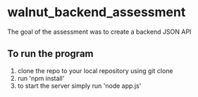 # walnut_backend_assessment
The goal of the assessment was to create a backend JSON API

## To run the program
1) clone the repo to your local repository using git clone 
2) run 'npm install'
3) to start the server simply run 'node app.js'
